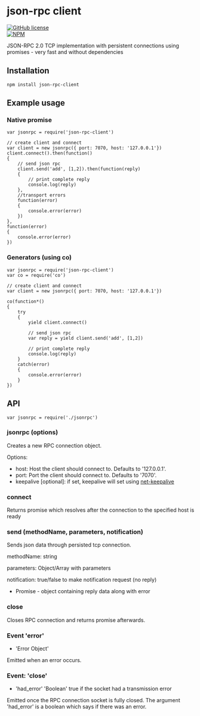 json-rpc client
===============

[![GitHub license](https://img.shields.io/github/license/mashape/apistatus.svg)](https://github.com/pkoretic/json-rpc-client/blob/master/LICENSE)  
[![NPM](https://nodei.co/npm/json-rpc-client.png?downloads=true&downloadRank=true&stars=true)](https://nodei.co/npm/json-rpc-client/)

JSON-RPC 2.0 TCP implementation with persistent connections using promises - very fast and without dependencies

## Installation

    npm install json-rpc-client

## Example usage
### Native promise

    var jsonrpc = require('json-rpc-client')

    // create client and connect
    var client = new jsonrpc({ port: 7070, host: '127.0.0.1'})
    client.connect().then(function()
    {
        // send json rpc
        client.send('add', [1,2]).then(function(reply)
        {
            // print complete reply
            console.log(reply)
        },
        //transport errors
        function(error)
        {
            console.error(error)
        })
    },
    function(error)
    {
        console.error(error)
    })

### Generators (using co)

    var jsonrpc = require('json-rpc-client')
    var co = require('co')

    // create client and connect
    var client = new jsonrpc({ port: 7070, host: '127.0.0.1'})

    co(function*()
    {
        try
        {
            yield client.connect()

            // send json rpc
            var reply = yield client.send('add', [1,2])

            // print complete reply
            console.log(reply)
        }
        catch(error)
        {
            console.error(error)
        }
    })

## API

    var jsonrpc = require('./jsonrpc')

### jsonrpc (options)

Creates a new RPC connection object.

Options:

* host: Host the client should connect to. Defaults to '127.0.0.1'.
* port: Port the client should connect to. Defaults to '7070'.
* keepalive [optional]: if set, keepalive will set using [net-keepalive](https://github.com/hertzg/node-net-keepalive)

### connect
Returns promise which resolves after the connection to the specified host is ready

### send (methodName, parameters, notification)

Sends json data through persisted tcp connection.

methodName: string

parameters: Object/Array with parameters

notification: true/false to make notification request (no reply)

* Promise - object containing reply data along with error

### close

Closes RPC connection and returns promise afterwards.

### Event 'error'
* 'Error Object'

Emitted when an error occurs.

### Event: 'close'
* 'had_error' 'Boolean' true if the socket had a transmission error

Emitted once the RPC connection socket is fully closed. The argument
'had_error' is a boolean which says if there was an error.
